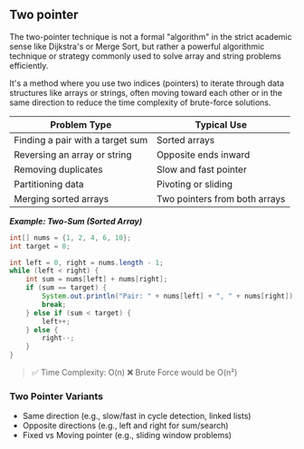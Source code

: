 ## Two pointer


The two-pointer technique is not a formal "algorithm" in the strict academic sense like Dijkstra's or Merge Sort, but rather a powerful algorithmic technique or strategy commonly used to solve array and string problems efficiently.

It's a method where you use two indices (pointers) to iterate through data structures like arrays or strings, often moving toward each other or in the same direction to reduce the time complexity of brute-force solutions.


| Problem Type                     | Typical Use                   |
| -------------------------------- | ----------------------------- |
| Finding a pair with a target sum | Sorted arrays                 |
| Reversing an array or string     | Opposite ends inward          |
| Removing duplicates              | Slow and fast pointer         |
| Partitioning data                | Pivoting or sliding           |
| Merging sorted arrays            | Two pointers from both arrays |


***Example: Two-Sum (Sorted Array)***

```java
int[] nums = {1, 2, 4, 6, 10};
int target = 8;

int left = 0, right = nums.length - 1;
while (left < right) {
    int sum = nums[left] + nums[right];
    if (sum == target) {
        System.out.println("Pair: " + nums[left] + ", " + nums[right]);
        break;
    } else if (sum < target) {
        left++;
    } else {
        right--;
    }
}

```
> ✅ Time Complexity: O(n)
> ❌ Brute Force would be O(n²)


### Two Pointer Variants
- Same direction (e.g., slow/fast in cycle detection, linked lists)
- Opposite directions (e.g., left and right for sum/search)
- Fixed vs Moving pointer (e.g., sliding window problems)


